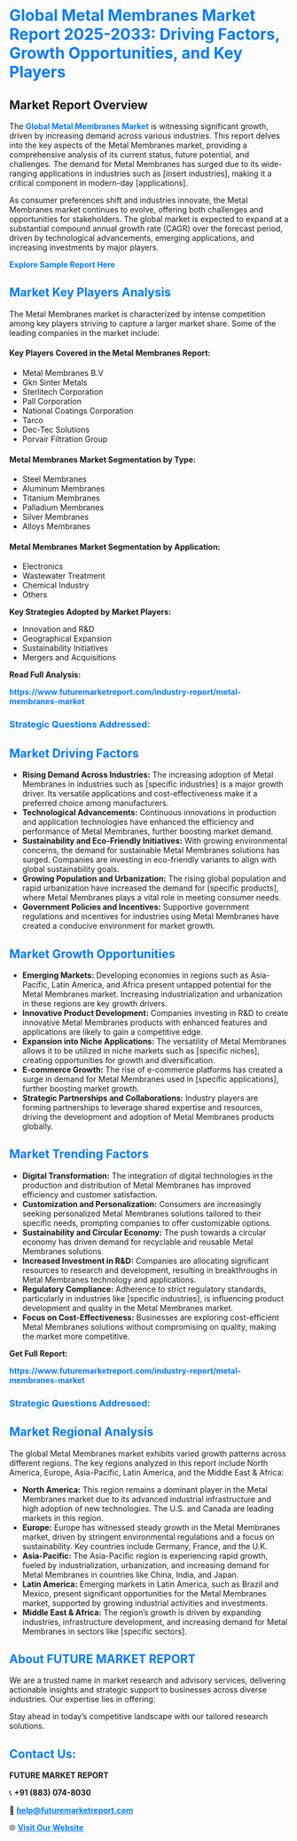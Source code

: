 <h1 style="color: #007BFF;">Global Metal Membranes Market Report 2025-2033: Driving Factors, Growth Opportunities, and Key Players</h1>

<section id="overview">
<h2>Market Report Overview</h2>
<p>The <a href="https://www.futuremarketreport.com/industry-report/metal-membranes-market" style="color: #007BFF; text-decoration: none;"><strong>Global Metal Membranes Market</strong></a> is witnessing significant growth, driven by increasing demand across various industries. This report delves into the key aspects of the Metal Membranes market, providing a comprehensive analysis of its current status, future potential, and challenges. The demand for Metal Membranes has surged due to its wide-ranging applications in industries such as [insert industries], making it a critical component in modern-day [applications].</p>
<p>As consumer preferences shift and industries innovate, the Metal Membranes market continues to evolve, offering both challenges and opportunities for stakeholders. The global market is expected to expand at a substantial compound annual growth rate (CAGR) over the forecast period, driven by technological advancements, emerging applications, and increasing investments by major players.</p>
</section>

<section id="overview">
<p><a href="https://www.futuremarketreport.com/request-sample/reportId=30123" style="color: #007BFF; text-decoration: none;"><strong>Explore Sample Report Here</strong></a></p>
</section>

<section id="key-players">
<h2 style="color: #007BFF;">Market Key Players Analysis</h2>
<p>The Metal Membranes market is characterized by intense competition among key players striving to capture a larger market share. Some of the leading companies in the market include:</p>
<h4>Key Players Covered in the Metal Membranes Report:</h4>
<ul><li>Metal Membranes B.V</li><li>Gkn Sinter Metals</li><li>Sterlitech Corporation</li><li>Pall Corporation</li><li>National Coatings Corporation</li><li>Tarco</li><li>Dec-Tec Solutions</li><li>Porvair Filtration Group</li></ul>
<h4>Metal Membranes Market Segmentation by Type:</h4>
<ul><li>Steel Membranes</li><li>Aluminum Membranes</li><li>Titanium Membranes</li><li>Palladium Membranes</li><li>Silver Membranes</li><li>Alloys Membranes</li></ul>

<h4>Metal Membranes Market Segmentation by Application:</h4>
<ul><li>Electronics</li><li>Wastewater Treatment</li><li>Chemical Industry</li><li>Others</li></ul>
<p><strong>Key Strategies Adopted by Market Players:</strong></p>
<ul>
<li>Innovation and R&D</li>
<li>Geographical Expansion</li>
<li>Sustainability Initiatives</li>
<li>Mergers and Acquisitions</li>
</ul>
</section>

<section>
<p><strong>Read Full Analysis: </strong></p><a href="https://www.futuremarketreport.com/industry-report/metal-membranes-market" style="color: #007BFF; text-decoration: none;"><strong>https://www.futuremarketreport.com/industry-report/metal-membranes-market</strong></a>
<h3 style="color: #007BFF;">Strategic Questions Addressed:</h3>
</section>

<section id="driving-factors">
<h2 style="color: #007BFF;">Market Driving Factors</h2>
<ul>
<li><strong>Rising Demand Across Industries:</strong> The increasing adoption of Metal Membranes in industries such as [specific industries] is a major growth driver. Its versatile applications and cost-effectiveness make it a preferred choice among manufacturers.</li>
<li><strong>Technological Advancements:</strong> Continuous innovations in production and application technologies have enhanced the efficiency and performance of Metal Membranes, further boosting market demand.</li>
<li><strong>Sustainability and Eco-Friendly Initiatives:</strong> With growing environmental concerns, the demand for sustainable Metal Membranes solutions has surged. Companies are investing in eco-friendly variants to align with global sustainability goals.</li>
<li><strong>Growing Population and Urbanization:</strong> The rising global population and rapid urbanization have increased the demand for [specific products], where Metal Membranes plays a vital role in meeting consumer needs.</li>
<li><strong>Government Policies and Incentives:</strong> Supportive government regulations and incentives for industries using Metal Membranes have created a conducive environment for market growth.</li>
</ul>
</section>

<section id="growth-opportunities">
<h2 style="color: #007BFF;">Market Growth Opportunities</h2>
<ul>
<li><strong>Emerging Markets:</strong> Developing economies in regions such as Asia-Pacific, Latin America, and Africa present untapped potential for the Metal Membranes market. Increasing industrialization and urbanization in these regions are key growth drivers.</li>
<li><strong>Innovative Product Development:</strong> Companies investing in R&D to create innovative Metal Membranes products with enhanced features and applications are likely to gain a competitive edge.</li>
<li><strong>Expansion into Niche Applications:</strong> The versatility of Metal Membranes allows it to be utilized in niche markets such as [specific niches], creating opportunities for growth and diversification.</li>
<li><strong>E-commerce Growth:</strong> The rise of e-commerce platforms has created a surge in demand for Metal Membranes used in [specific applications], further boosting market growth.</li>
<li><strong>Strategic Partnerships and Collaborations:</strong> Industry players are forming partnerships to leverage shared expertise and resources, driving the development and adoption of Metal Membranes products globally.</li>
</ul>
</section>

<section id="trending-factors">
<h2 style="color: #007BFF;">Market Trending Factors</h2>
<ul>
<li><strong>Digital Transformation:</strong> The integration of digital technologies in the production and distribution of Metal Membranes has improved efficiency and customer satisfaction.</li>
<li><strong>Customization and Personalization:</strong> Consumers are increasingly seeking personalized Metal Membranes solutions tailored to their specific needs, prompting companies to offer customizable options.</li>
<li><strong>Sustainability and Circular Economy:</strong> The push towards a circular economy has driven demand for recyclable and reusable Metal Membranes solutions.</li>
<li><strong>Increased Investment in R&D:</strong> Companies are allocating significant resources to research and development, resulting in breakthroughs in Metal Membranes technology and applications.</li>
<li><strong>Regulatory Compliance:</strong> Adherence to strict regulatory standards, particularly in industries like [specific industries], is influencing product development and quality in the Metal Membranes market.</li>
<li><strong>Focus on Cost-Effectiveness:</strong> Businesses are exploring cost-efficient Metal Membranes solutions without compromising on quality, making the market more competitive.</li>
</ul>
</section>

<section>
<p><strong>Get Full Report: </strong></p><a href="https://www.futuremarketreport.com/industry-report/metal-membranes-market" style="color: #007BFF; text-decoration: none;"><strong>https://www.futuremarketreport.com/industry-report/metal-membranes-market</strong></a>
<h3 style="color: #007BFF;">Strategic Questions Addressed:</h3>
</section>


<section id="regional-analysis">
<h2 style="color: #007BFF;">Market Regional Analysis</h2>
<p>The global Metal Membranes market exhibits varied growth patterns across different regions. The key regions analyzed in this report include North America, Europe, Asia-Pacific, Latin America, and the Middle East & Africa:</p>
<ul>
<li><strong>North America:</strong> This region remains a dominant player in the Metal Membranes market due to its advanced industrial infrastructure and high adoption of new technologies. The U.S. and Canada are leading markets in this region.</li>
<li><strong>Europe:</strong> Europe has witnessed steady growth in the Metal Membranes market, driven by stringent environmental regulations and a focus on sustainability. Key countries include Germany, France, and the U.K.</li>
<li><strong>Asia-Pacific:</strong> The Asia-Pacific region is experiencing rapid growth, fueled by industrialization, urbanization, and increasing demand for Metal Membranes in countries like China, India, and Japan.</li>
<li><strong>Latin America:</strong> Emerging markets in Latin America, such as Brazil and Mexico, present significant opportunities for the Metal Membranes market, supported by growing industrial activities and investments.</li>
<li><strong>Middle East & Africa:</strong> The region’s growth is driven by expanding industries, infrastructure development, and increasing demand for Metal Membranes in sectors like [specific sectors].</li>
</ul>
</section>

<footer>
<h2 style="color: #007BFF;">About FUTURE MARKET REPORT</h2>
<p>We are a trusted name in market research and advisory services, delivering actionable insights and strategic support to businesses across diverse industries. Our expertise lies in offering:</p>

<p>Stay ahead in today’s competitive landscape with our tailored research solutions.</p>

<h2 style="color: #007BFF;">Contact Us:</h2>
<p><strong>FUTURE MARKET REPORT</strong></p>
<p>📞 <strong>+91 (883) 074-8030</strong></p>
<p>📧 <strong><a href="mailto:help@futuremarketreport.com" style="color: #007BFF;">help@futuremarketreport.com</a></strong></p>
<p>🌐 <strong><a href="https://www.futuremarketreport.com/" style="color: #007BFF;">Visit Our Website</a></strong></p>
</footer>